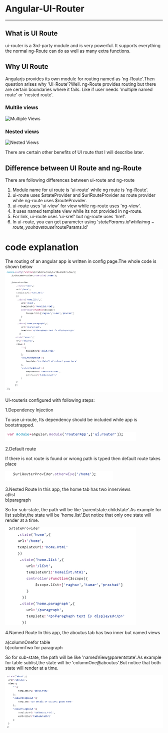 
# Angular-UI-Router

***
## What is UI Route
ui-router is a 3rd-party module and is very powerful. It supports everything the normal ng-Route can do as well as many extra functions.

## Why UI Route

Angularjs provides its own module for routing named as 'ng-Route'.Then question arises why 'UI-Route'?Well. ng-Route provides routing but there are certain boundaries where it fails.
Like if user needs 'multiple named route' or 'nested route'.
### Multile views
![Multiple Views](https://i.stack.imgur.com/qyYgX.jpg)
### Nested views
![Nested Views](https://i.stack.imgur.com/oJcUe.jpg)


There are certain other benefits of UI route that I will describe later.

## Difference between UI Route and ng-Route
   There are following differences between ui-route and ng-route
1. Module name for ui route is 'ui-route' while ng route is 'ng-Route'.
1. ui-route uses $stateProvider and $urlRouteProvider as route provider while ng-route uses $routeProvider.
1. ui-route uses 'ui-view' for view while ng-route uses 'ng-view'.
1. It uses named template view while its not provided in ng-route.
1. For link, ui-route uses 'ui-sref' but ng-route uses 'href'.
1. In ui-route, you can get parameter using '$stateParams.id' while in ng-route ,you have to use '$routeParams.id'

# code explanation
 The routing of an angular app is written in config page.The whole code is shown below
![](https://github.com/rghvndr99/Angular-UI-Router/blob/master/configuration.PNG)  

UI-routeris configured with following steps:  

1.Dependency Injection  

   To use ui-route, Its dependency should be included while app is bootstrapped.  

![](https://github.com/rghvndr99/Angular-UI-Router/blob/master/IncludeDependency.PNG)  

2.Default route  

If there is not route is found or wrong path is typed then default route takes place  

![](https://github.com/rghvndr99/Angular-UI-Router/blob/master/default%20route.PNG)  

3.Nested Route
In this app, the home tab has two innerviews  
 a)list  
 b)paragraph  

So for sub-state, the path will be like 'parentstate.childstate'.As example for list sublist,the state will be 'home.list'.But notice that only one state will render at a time.  

![](https://github.com/rghvndr99/Angular-UI-Router/blob/master/nested%20routing.PNG)  

4.Named Route
In this app, the aboutus tab has two inner but named views  
 
 a)columnOnefor table  
 b)columnTwo for paragraph  
 
So for sub-state, the path will be like 'namedView@parentstate'.As example for table sublist,the state will be 'columnOne@aboutus'.But notice that both state will render at a time.  

![](https://github.com/rghvndr99/Angular-UI-Router/blob/master/named%20Routing.PNG)
